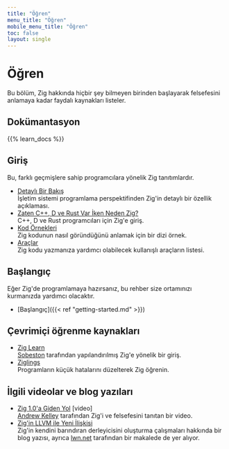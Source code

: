 ```yaml
---
title: "Öğren"
menu_title: "Öğren"
mobile_menu_title: "Öğren"
toc: false
layout: single
---
```


# Öğren
Bu bölüm, Zig hakkında hiçbir şey bilmeyen birinden başlayarak felsefesini anlamaya kadar faydalı kaynakları listeler.

## Dokümantasyon
{{% learn_docs %}}

## Giriş
Bu, farklı geçmişlere sahip programcılara yönelik Zig tanıtımlardır.

- [Detaylı Bir Bakış](overview/)  
İşletim sistemi programlama perspektifinden Zig'in detaylı bir özellik açıklaması.
- [Zaten C++, D ve Rust Var İken Neden Zig?](why_zig_rust_d_cpp/)  
C++, D ve Rust programcıları için Zig'e giriş.
- [Kod Örnekleri](samples/)  
Zig kodunun nasıl göründüğünü anlamak için bir dizi örnek.
- [Araçlar](tools/)  
Zig kodu yazmanıza yardımcı olabilecek kullanışlı araçların listesi.

## Başlangıç
Eğer Zig'de programlamaya hazırsanız, bu rehber size ortamınızı kurmanızda yardımcı olacaktır.

- [Başlangıç]({{< ref "getting-started.md" >}})  

## Çevrimiçi öğrenme kaynakları
- [Zig Learn](https://ziglearn.org)  
[Sobeston](https://github.com/sobeston) tarafından yapılandırılmış Zig'e yönelik bir giriş.
- [Ziglings](https://github.com/ratfactor/ziglings)  
Programların küçük hatalarını düzelterek Zig öğrenin.

## İlgili videolar ve blog yazıları
- [Zig 1.0'a Giden Yol](https://www.youtube.com/watch?v=Gv2I7qTux7g) [video]  
[Andrew Kelley](https://andrewkelley.me) tarafından Zig'i ve felsefesini tanıtan bir video.
- [Zig'in LLVM ile Yeni İlişkisi](https://kristoff.it/blog/zig-new-relationship-llvm/)  
Zig'in kendini barındıran derleyicisini oluşturma çalışmaları hakkında bir blog yazısı, ayrıca [lwn.net](https://lwn.net/Articles/833400/) tarafından bir makalede de yer alıyor.